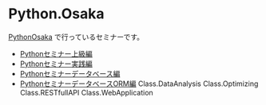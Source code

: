 # Python.Osaka

[PythonOsaka](https://scrapbox.io/PythonOsaka/) で行っているセミナーです。

 - [Pythonセミナー上級編](Class.Advanced)
 - [Pythonセミナー実践編](Class.Practice)
 - [Pythonセミナーデータベース編](Class.Database)
 - [PythonセミナーデータベースORM編](Class.ORM)
Class.DataAnalysis
Class.Optimizing
Class.RESTfullAPI
Class.WebApplication
